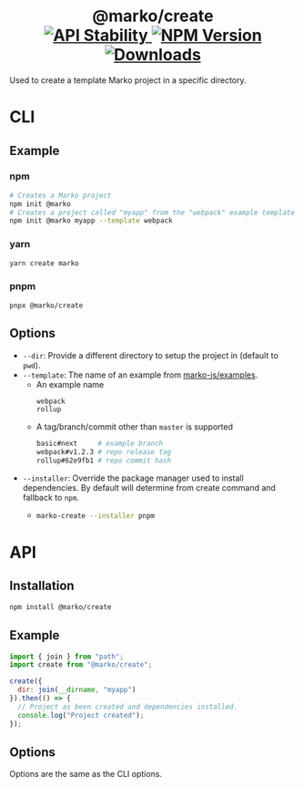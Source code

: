 <h1 align="center">
  <!-- Logo -->
  <br/>
  @marko/create
	<br/>

  <!-- Stability -->
  <a href="https://nodejs.org/api/documentation.html#documentation_stability_index">
    <img src="https://img.shields.io/badge/stability-stable-green.svg" alt="API Stability"/>
  </a>
  <!-- NPM Version -->
  <a href="https://npmjs.org/package/@marko/create">
    <img src="https://img.shields.io/npm/v/@marko/create.svg" alt="NPM Version"/>
  </a>
  <!-- Downloads -->
  <a href="https://npmjs.org/package/@marko/create">
    <img src="https://img.shields.io/npm/dm/@marko/create.svg" alt="Downloads"/>
  </a>
</h1>

Used to create a template Marko project in a specific directory.

# CLI

## Example

### npm

```bash
# Creates a Marko project
npm init @marko
# Creates a project called "myapp" from the "webpack" example template
npm init @marko myapp --template webpack
```

### yarn

```bash
yarn create marko
```

### pnpm

```
pnpx @marko/create
```

## Options

- `--dir`: Provide a different directory to setup the project in (default to `pwd`).
- `--template`: The name of an example from [marko-js/examples](https://github.com/marko-js/examples/tree/master/examples).
  - An example name
    ```bash
    webpack
    rollup
    ```
  - A tag/branch/commit other than `master` is supported
    ```bash
    basic#next     # example branch
    webpack#v1.2.3 # repo release tag
    rollup#62e9fb1 # repo commit hash
    ```
- `--installer`: Override the package manager used to install dependencies. By default will determine from create command and fallback to `npm`.
  - ```bash
    marko-create --installer pnpm
    ```

# API

## Installation

```bash
npm install @marko/create
```

## Example

```javascript
import { join } from "path";
import create from "@marko/create";

create({
  dir: join(__dirname, "myapp")
}).then(() => {
  // Project as been created and dependencies installed.
  console.log("Project created");
});
```

## Options

Options are the same as the CLI options.
